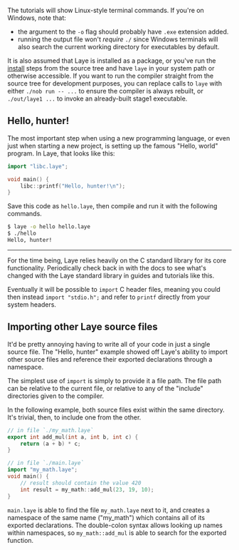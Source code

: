 The tutorials will show Linux-style terminal commands. If you're on Windows, note that:
- the argument to the `-o` flag should probably have `.exe` extension added.
- running the output file won't *require* `./` since Windows terminals will also search the current working directory for executables by default.

It is also assumed that Laye is installed as a package, or you've run the [install](Installation) steps from the source tree and have `laye` in your system path or otherwise accessible.
If you want to run the compiler straight from the source tree for development purposes, you can replace calls to `laye` with either `./nob run -- ...` to ensure the compiler is always rebuilt, or `./out/laye1 ...` to invoke an already-built stage1 executable.

## Hello, hunter!

The most important step when using a new programming language, or even just when starting a new project, is setting up the famous "Hello, world" program. In Laye, that looks like this:

```cpp
import "libc.laye";

void main() {
    libc::printf("Hello, hunter!\n");
}
```

Save this code as `hello.laye`, then compile and run it with the following commands.

```sh
$ laye -o hello hello.laye
$ ./hello
Hello, hunter!
```

<hr />

For the time being, Laye relies heavily on the C standard library for its core functionality. Periodically check back in with the docs to see what's changed with the Laye standard library in guides and tutorials like this.

Eventually it will be possible to `import` C header files, meaning you could then instead `import "stdio.h";` and refer to `printf` directly from your system headers.

## Importing other Laye source files

It'd be pretty annoying having to write all of your code in just a single source file. The "Hello, hunter" example showed off Laye's ability to import other source files and reference their exported declarations through a namespace.

The simplest use of `import` is simply to provide it a file path. The file path can be relative to the current file, or relative to any of the "include" directories given to the compiler.

In the following example, both source files exist within the same directory. It's trivial, then, to include one from the other.

```cpp
// in file `./my_math.laye`
export int add_mul(int a, int b, int c) {
    return (a + b) * c;
}

// in file `./main.laye`
import "my_math.laye";
void main() {
    // result should contain the value 420
    int result = my_math::add_mul(23, 19, 10);
}
```

`main.laye` is able to find the file `my_math.laye` next to it, and creates a namespace of the same name ("my_math") which contains all of its exported declarations. The double-colon syntax allows looking up names within namespaces, so `my_math::add_mul` is able to search for the exported function.
